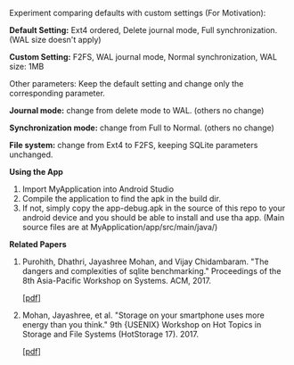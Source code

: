 Experiment comparing defaults with custom settings (For Motivation):

**Default Setting:** Ext4 ordered, Delete journal mode, Full synchronization. (WAL size doesn't apply)

**Custom Setting:** F2FS, WAL journal mode, Normal synchronization, WAL size: 1MB

Other parameters: Keep the default setting and change only the corresponding parameter.

**Journal mode:** change from delete mode to WAL. (others no change)

**Synchronization mode:** change from Full to Normal. (others no change)

**File system:** change from Ext4 to F2FS, keeping SQLite parameters unchanged.


**Using the App**

1. Import MyApplication into Android Studio
2. Compile the application to find the apk in the build dir.
3. If not, simply copy the app-debug.apk in the source of this repo to your android device and you should be able to install and use tha app.
(Main source files are at MyApplication/app/src/main/java/)


**Related Papers**
1. Purohith, Dhathri, Jayashree Mohan, and Vijay Chidambaram. "The dangers and complexities of sqlite benchmarking." Proceedings of the 8th Asia-Pacific Workshop on Systems. ACM, 2017.

    [[pdf]](https://www.cs.utexas.edu/~jaya/pdf/apsys17-sqlite.pdf)

2. Mohan, Jayashree, et al. "Storage on your smartphone uses more energy than you think." 9th {USENIX} Workshop on Hot Topics in Storage and File Systems (HotStorage 17). 2017.

    [[pdf]](https://www.cs.utexas.edu/~jaya/pdf/hotstorage17-energy.pdf)
